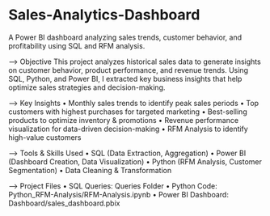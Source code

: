 # Sales-Analytics-Dashboard
A Power BI dashboard analyzing sales trends, customer behavior, and profitability using SQL and RFM analysis.

--> Objective
This project analyzes historical sales data to generate insights on customer behavior, product performance, and revenue trends. Using SQL, Python, and Power BI, I extracted key business insights that help optimize sales strategies and decision-making.

--> Key Insights
  • Monthly sales trends to identify peak sales periods 
  • Top customers with highest purchases for targeted marketing 
  • Best-selling products to optimize inventory & promotions 
  • Revenue performance visualization for data-driven decision-making 
  • RFM Analysis to identify high-value customers 

--> Tools & Skills Used
	•	SQL (Data Extraction, Aggregation)
	•	Power BI (Dashboard Creation, Data Visualization)
	•	Python (RFM Analysis, Customer Segmentation)
	•	Data Cleaning & Transformation
 
--> Project Files
	•	SQL Queries: Queries Folder
	•	Python Code: Python_RFM-Analysis/RFM-Analysis.ipynb
	•	Power BI Dashboard: Dashboard/sales_dashboard.pbix

